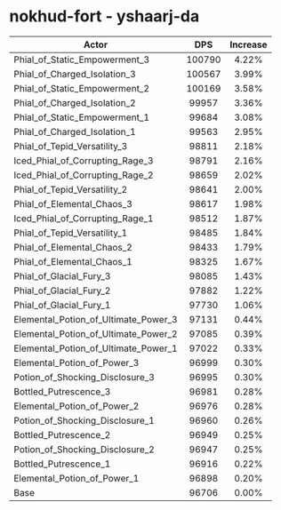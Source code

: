 # nokhud-fort - yshaarj-da
| Actor | DPS | Increase |
|---|:---:|:---:|
|Phial_of_Static_Empowerment_3|100790|4.22%|
|Phial_of_Charged_Isolation_3|100567|3.99%|
|Phial_of_Static_Empowerment_2|100169|3.58%|
|Phial_of_Charged_Isolation_2|99957|3.36%|
|Phial_of_Static_Empowerment_1|99684|3.08%|
|Phial_of_Charged_Isolation_1|99563|2.95%|
|Phial_of_Tepid_Versatility_3|98811|2.18%|
|Iced_Phial_of_Corrupting_Rage_3|98791|2.16%|
|Iced_Phial_of_Corrupting_Rage_2|98659|2.02%|
|Phial_of_Tepid_Versatility_2|98641|2.00%|
|Phial_of_Elemental_Chaos_3|98617|1.98%|
|Iced_Phial_of_Corrupting_Rage_1|98512|1.87%|
|Phial_of_Tepid_Versatility_1|98485|1.84%|
|Phial_of_Elemental_Chaos_2|98433|1.79%|
|Phial_of_Elemental_Chaos_1|98325|1.67%|
|Phial_of_Glacial_Fury_3|98085|1.43%|
|Phial_of_Glacial_Fury_2|97882|1.22%|
|Phial_of_Glacial_Fury_1|97730|1.06%|
|Elemental_Potion_of_Ultimate_Power_3|97131|0.44%|
|Elemental_Potion_of_Ultimate_Power_2|97085|0.39%|
|Elemental_Potion_of_Ultimate_Power_1|97022|0.33%|
|Elemental_Potion_of_Power_3|96999|0.30%|
|Potion_of_Shocking_Disclosure_3|96995|0.30%|
|Bottled_Putrescence_3|96981|0.28%|
|Elemental_Potion_of_Power_2|96976|0.28%|
|Potion_of_Shocking_Disclosure_1|96960|0.26%|
|Bottled_Putrescence_2|96949|0.25%|
|Potion_of_Shocking_Disclosure_2|96947|0.25%|
|Bottled_Putrescence_1|96916|0.22%|
|Elemental_Potion_of_Power_1|96898|0.20%|
|Base|96706|0.00%|
